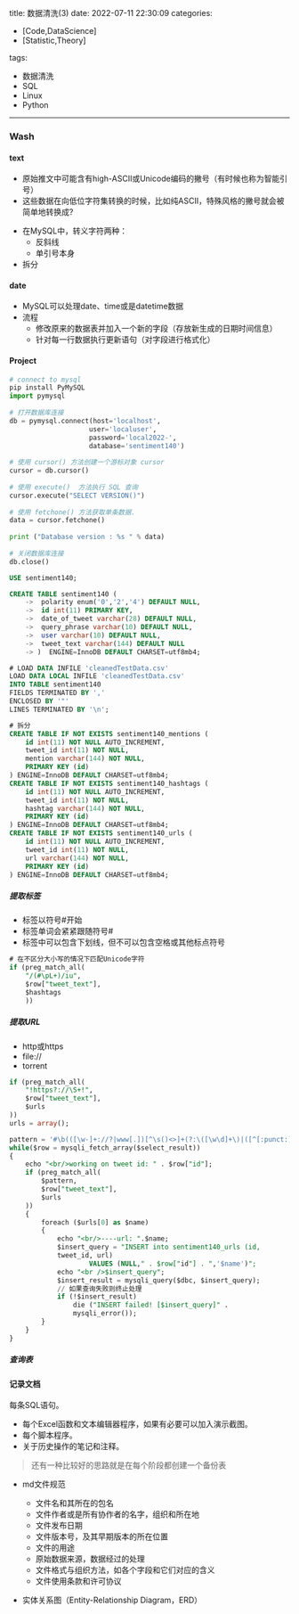 title: 数据清洗(3)
date: 2022-07-11 22:30:09
categories:
- [Code,DataScience]
- [Statistic,Theory]

tags: 
- 数据清洗
- SQL
- Linux
- Python
---

### Wash

#### text
- 原始推文中可能含有high-ASCII或Unicode编码的撇号（有时候也称为智能引号）
- 这些数据在向低位字符集转换的时候，比如纯ASCII，特殊风格的撇号就会被简单地转换成?
<!--more-->
- 在MySQL中，转义字符两种：
    - 反斜线
    - 单引号本身
- 拆分 
#### date
- MySQL可以处理date、time或是datetime数据
- 流程
    - 修改原来的数据表并加入一个新的字段（存放新生成的日期时间信息）
    - 针对每一行数据执行更新语句（对字段进行格式化）



####  Project
``` python
# connect to mysql
pip install PyMySQL
import pymysql
 
# 打开数据库连接
db = pymysql.connect(host='localhost',
                    user='localuser',
                    password='local2022-',
                    database='sentiment140')
 
# 使用 cursor() 方法创建一个游标对象 cursor
cursor = db.cursor()
 
# 使用 execute()  方法执行 SQL 查询 
cursor.execute("SELECT VERSION()")
 
# 使用 fetchone() 方法获取单条数据.
data = cursor.fetchone()
 
print ("Database version : %s " % data)
 
# 关闭数据库连接
db.close()
```

``` SQL
USE sentiment140;

CREATE TABLE sentiment140 (
    ->  polarity enum('0','2','4') DEFAULT NULL,
    ->  id int(11) PRIMARY KEY,
    ->  date_of_tweet varchar(28) DEFAULT NULL,
    ->  query_phrase varchar(10) DEFAULT NULL,
    ->  user varchar(10) DEFAULT NULL,
    ->  tweet_text varchar(144) DEFAULT NULL
    -> )  ENGINE=InnoDB DEFAULT CHARSET=utf8mb4;

# LOAD DATA INFILE 'cleanedTestData.csv' 
LOAD DATA LOCAL INFILE 'cleanedTestData.csv' 
INTO TABLE sentiment140
FIELDS TERMINATED BY ',' 
ENCLOSED BY '"'
LINES TERMINATED BY '\n';

# 拆分   
CREATE TABLE IF NOT EXISTS sentiment140_mentions (
    id int(11) NOT NULL AUTO_INCREMENT,
    tweet_id int(11) NOT NULL,
    mention varchar(144) NOT NULL,
    PRIMARY KEY (id)
) ENGINE=InnoDB DEFAULT CHARSET=utf8mb4;
CREATE TABLE IF NOT EXISTS sentiment140_hashtags (
    id int(11) NOT NULL AUTO_INCREMENT,
    tweet_id int(11) NOT NULL,
    hashtag varchar(144) NOT NULL,
    PRIMARY KEY (id)
) ENGINE=InnoDB DEFAULT CHARSET=utf8mb4;
CREATE TABLE IF NOT EXISTS sentiment140_urls (
    id int(11) NOT NULL AUTO_INCREMENT,
    tweet_id int(11) NOT NULL,
    url varchar(144) NOT NULL,
    PRIMARY KEY (id)
) ENGINE=InnoDB DEFAULT CHARSET=utf8mb4;
```
##### 提取标签
- 标签以符号#开始
- 标签单词会紧紧跟随符号#
- 标签中可以包含下划线，但不可以包含空格或其他标点符号

``` SQL
# 在不区分大小写的情况下匹配Unicode字符
if (preg_match_all(
    "/(#\pL+)/iu",
    $row["tweet_text"],
    $hashtags
    ))

```

##### 提取URL
- http或https
- file://
- torrent
``` SQL
if (preg_match_all(
    "!https?://\S+!",
    $row["tweet_text"],
    $urls
))
urls = array();

pattern = '#\b(([\w-]+://?|www[.])[^\s()<>]+(?:\([\w\d]+\)|([^[:punct:]\s]|/)))#';
while($row = mysqli_fetch_array($select_result))
{
    echo "<br/>working on tweet id: " . $row["id"];
    if (preg_match_all(
        $pattern,
        $row["tweet_text"],
        $urls
    ))
    {
        foreach ($urls[0] as $name)
        {
            echo "<br/>----url: ".$name;
            $insert_query = "INSERT into sentiment140_urls (id,
            tweet_id, url)
                    VALUES (NULL," . $row["id"] . ",'$name')";
            echo "<br />$insert_query";
            $insert_result = mysqli_query($dbc, $insert_query);
            // 如果查询失败则终止处理
            if (!$insert_result)
                die ("INSERT failed! [$insert_query]" .
                mysqli_error());
        }
    }
}
```
##### 查询表


#### 记录文档
每条SQL语句。
- 每个Excel函数和文本编辑器程序，如果有必要可以加入演示截图。
- 每个脚本程序。
- 关于历史操作的笔记和注释。
> 还有一种比较好的思路就是在每个阶段都创建一个备份表

- md文件规范
    -  文件名和其所在的包名
    -  文件作者或是所有协作者的名字，组织和所在地
    -  文件发布日期
    -  文件版本号，及其早期版本的所在位置
    -  文件的用途
    -  原始数据来源，数据经过的处理
    -  文件格式与组织方法，如各个字段和它们对应的含义
    -  文件使用条款和许可协议

- 实体关系图（Entity-Relationship Diagram，ERD）
